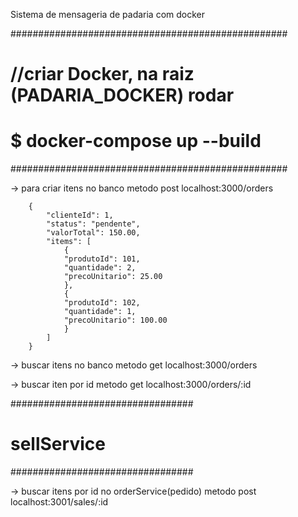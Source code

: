 Sistema de mensageria de padaria com docker 

##################################################
# //criar Docker, na raiz (PADARIA_DOCKER) rodar #
# $ docker-compose up --build                    #
##################################################

-> para criar itens no banco
    metodo post localhost:3000/orders
    
        {
            "clienteId": 1,  
            "status": "pendente", 
            "valorTotal": 150.00,  
            "items": [  
                {
                "produtoId": 101,  
                "quantidade": 2,  
                "precoUnitario": 25.00  
                },
                {
                "produtoId": 102,
                "quantidade": 1,
                "precoUnitario": 100.00
                }
            ]
        }


-> buscar itens no banco
    metodo get localhost:3000/orders

-> buscar iten por id
    metodo get localhost:3000/orders/:id

#################################
#        sellService            #
#################################

-> buscar itens por id no orderService(pedido)
    metodo post localhost:3001/sales/:id

